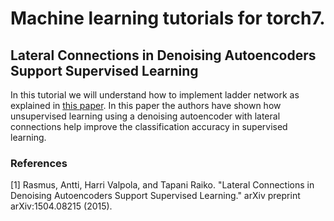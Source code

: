 # Machine learning tutorials for torch7.

## Lateral Connections in Denoising Autoencoders Support Supervised Learning

In this tutorial we will understand how to implement ladder network as explained in [this paper](http://arxiv.org/pdf/1504.08215.pdf). In this paper the authors have shown how unsupervised learning using a denoising autoencoder with lateral connections help improve the classification accuracy in supervised learning.



### References
[1] Rasmus, Antti, Harri Valpola, and Tapani Raiko. "Lateral Connections in Denoising Autoencoders Support Supervised Learning." arXiv preprint arXiv:1504.08215 (2015).
